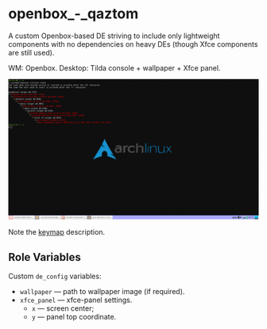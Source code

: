 openbox_-_qaztom
==============

A custom Openbox-based DE striving to include only lightweight components with no dependencies
on heavy DEs (though Xfce components are still used).

WM: Openbox.
Desktop: Tilda console + wallpaper + Xfce panel.

![Sample screenshot](docs/openbox_qaztom.png)

Note the [keymap](docs/keymap.md) description.


Role Variables
--------------

Custom `de_config` variables:
* `wallpaper` &mdash; path to wallpaper image (if required).
* `xfce_panel` &mdash; xfce-panel settings.
    * `x` &mdash; screen center;
    * `y` &mdash; panel top coordinate.
